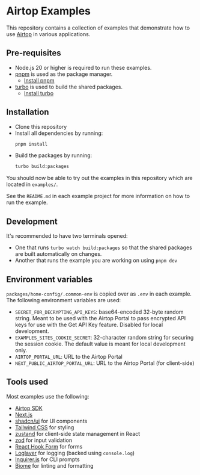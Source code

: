# Airtop Examples

This repository contains a collection of examples that demonstrate how to use [Airtop](https://docs.airtop.ai/guides/getting-started/what-is-airtop)
in various applications.

## Pre-requisites

- Node.js 20 or higher is required to run these examples.
- [pnpm](https://pnpm.io/) is used as the package manager. 
  * [Install pnpm](https://pnpm.io/installation)
- [turbo](https://turbo.build/) is used to build the shared packages.
  * [Install turbo](https://turbo.build/repo/docs/getting-started/installation#global-installation) 

## Installation

- Clone this repository
- Install all dependencies by running:
  ```bash
  pnpm install
  ```
- Build the packages by running:
  ```bash
  turbo build:packages
  ```

You should now be able to try out the examples in this repository which are located in `examples/`.

See the `README.md` in each example project for more information on how to run the example.

## Development

It's recommended to have two terminals opened:

- One that runs `turbo watch build:packages` so that the shared packages are built automatically on changes.
- Another that runs the example you are working on using `pnpm dev`

## Environment variables

`packages/home-config/.common-env` is copied over as `.env` in each example. The following environment variables are used:

- `SECRET_FOR_DECRYPTING_API_KEYS`: base64-encoded 32-byte random string.
  Meant to be used with the Airtop Portal to pass encrypted API keys for use with the Get API Key feature. Disabled for local development.
- `EXAMPLES_SITES_COOKIE_SECRET`: 32-character random string for securing the session cookie. The default value is meant for local development only.
- `AIRTOP_PORTAL_URL`: URL to the Airtop Portal
- `NEXT_PUBLIC_AIRTOP_PORTAL_URL`: URL to the Airtop Portal (for client-side)

## Tools used

Most examples use the following:

- [Airtop SDK](https://docs.airtop.ai/api-reference/airtop-api)
- [Next.js](https://nextjs.org/)
- [shadcn/ui](https://ui.shadcn.com/) for UI components
- [Tailwind CSS](https://tailwindcss.com/) for styling
- [zustand](https://github.com/pmndrs/zustand) for client-side state management in React
- [zod](https://zod.dev/) for input validation
- [React Hook Form](https://react-hook-form.com/) for forms
- [Loglayer](https://github.com/theogravity/loglayer) for logging (backed using `console.log`)
- [Inquirer.js](https://www.npmjs.com/package/inquirer) for CLI prompts
- [Biome](https://biomejs.dev/) for linting and formatting
